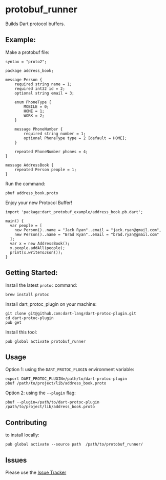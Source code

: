 # protobuf_runner

Builds Dart protocol buffers.

## Example:

Make a protobuf file:

```
syntax = "proto2";

package address_book;

message Person {
    required string name = 1;
    required int32 id = 2;
    optional string email = 3;

    enum PhoneType {
        MOBILE = 0;
        HOME = 1;
        WORK = 2;
    }

    message PhoneNumber {
        required string number = 1;
        optional PhoneType type = 2 [default = HOME];
    }

    repeated PhoneNumber phones = 4;
}

message AddressBook {
    repeated Person people = 1;
}

```

Run the command:

```
pbuf address_book.proto
```

Enjoy your new Protocol Buffer!

```
import 'package:dart_protobuf_example/address_book.pb.dart';

main() {
  var people = [
    new Person()..name = "Jack Ryan"..email = "jack.ryan@gmail.com",
    new Person()..name = "Brad Ryan"..email = "brad.ryan@gmail.com"
  ];
  var x = new AddressBook();
  x.people.addAll(people);
  print(x.writeToJson());
}
```

## Getting Started:

Install the latest `protoc` command:

```
brew install protoc
```

Install dart_protoc_plugin on your machine:
 
```
git clone git@github.com:dart-lang/dart-protoc-plugin.git
cd dart-protoc-plugin
pub get
```

Install this tool:

```
pub global activate protobuf_runner
```

## Usage


Option 1: using the `DART_PROTOC_PLUGIN` environment variable:

```
export DART_PROTOC_PLUGIN=/path/to/dart-protoc-plugin 
pbuf /path/to/project/lib/address_book.proto
```

Option 2: using the `--plugin` flag:

```
pbuf --plugin=/path/to/dart-protoc-plugin /path/to/project/lib/address_book.proto
```

## Contributing

to install locally: 
```
pub global activate --source path  /path/to/protobuf_runner/
```

## Issues

Please use the [Issue Tracker][issues]

[issues]: https://github.com/johnpryan/dart-protobuf-runner/issues